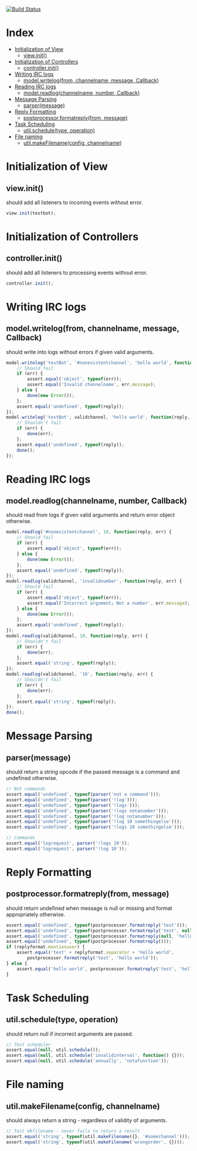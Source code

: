 [![Build Status](https://travis-ci.org/pesos/optimus.png?branch=v0.1.1)](https://travis-ci.org/pesos/optimus)

# Index
   - [Initialization of View](#initialization-of-view)
     - [view.init()](#initialization-of-view-viewinit)
   - [Initialization of Controllers](#initialization-of-controllers)
     - [controller.init()](#initialization-of-controllers-controllerinit)
   - [Writing IRC logs](#writing-irc-logs)
     - [model.writelog(from, channelname, message, Callback)](#writing-irc-logs-modelwritelogfrom-channelname-message-callback)
   - [Reading IRC logs](#reading-irc-logs)
     - [model.readlog(channelname, number, Callback)](#reading-irc-logs-modelreadlogchannelname-number-callback)
   - [Message Parsing](#message-parsing)
     - [parser(message)](#message-parsing-parsermessage)
   - [Reply Formatting](#reply-formatting)
     - [postprocessor.formatreply(from, message)](#reply-formatting-postprocessorformatreplyfrom-message)
   - [Task Scheduling](#task-scheduling)
     - [util.schedule(type, operation)](#task-scheduling-utilscheduletype-operation)
   - [File naming](#file-naming)
     - [util.makeFilename(config, channelname)](#file-naming-utilmakefilenameconfig-channelname)
<a name=""></a>
 
<a name="initialization-of-view"></a>
# Initialization of View
<a name="initialization-of-view-viewinit"></a>
## view.init()
should add all listeners to incoming events without error.

```js
view.init(testbot);
```

<a name="initialization-of-controllers"></a>
# Initialization of Controllers
<a name="initialization-of-controllers-controllerinit"></a>
## controller.init()
should add all listeners to processing events without error.

```js
controller.init();
```

<a name="writing-irc-logs"></a>
# Writing IRC logs
<a name="writing-irc-logs-modelwritelogfrom-channelname-message-callback"></a>
## model.writelog(from, channelname, message, Callback)
should write into logs without errors if given valid arguments.

```js
model.writelog('testBot', '#nonexistentchannel', 'hello world', function(reply, err) {
	// Should fail
	if (err) {
		assert.equal('object', typeof(err));
		assert.equal('Invalid channelname', err.message);
	} else {
		done(new Error());
	};
	assert.equal('undefined', typeof(reply));
});
model.writelog('testBot', validchannel, 'hello world', function(reply, err) {
	// Shouldn't fail
	if (err) {
		done(err);
	};
	assert.equal('undefined', typeof(reply));
	done();
});
```

<a name="reading-irc-logs"></a>
# Reading IRC logs
<a name="reading-irc-logs-modelreadlogchannelname-number-callback"></a>
## model.readlog(channelname, number, Callback)
should read from logs if given valid arguments and return error object otherwise.

```js
model.readlog('#nonexistentchannel', 10, function(reply, err) {
	// Should fail
  	if (err) {
  		assert.equal('object', typeof(err));
  	} else {
  		done(new Error());
  	};
  	assert.equal('undefined', typeof(reply));
});
model.readlog(validchannel, 'invalidnumber', function(reply, err) {
	// Should fail
	if (err) {
  		assert.equal('object', typeof(err));
  		assert.equal('Incorrect argument; Not a number', err.message);
  	} else {
  		done(new Error());
  	};
  	assert.equal('undefined', typeof(reply));
});
model.readlog(validchannel, 10, function(reply, err) {
	// Shouldn't fail
	if (err) {
  		done(err);
  	};
  	assert.equal('string', typeof(reply));
});
model.readlog(validchannel, '10', function(reply, err) {
	// Shouldn't fail
	if (err) {
  		done(err);
  	};
  	assert.equal('string', typeof(reply));
});
done();
```

<a name="message-parsing"></a>
# Message Parsing
<a name="message-parsing-parsermessage"></a>
## parser(message)
should return a string opcode if the passed message is a command and undefined otherwise.

```js
// Not commands
assert.equal('undefined', typeof(parser('not a command')));
assert.equal('undefined', typeof(parser('!log')));
assert.equal('undefined', typeof(parser('!logs')));
assert.equal('undefined', typeof(parser('!logs notanumber')));
assert.equal('undefined', typeof(parser('!log notanumber')));
assert.equal('undefined', typeof(parser('!log 10 somethingelse')));
assert.equal('undefined', typeof(parser('!logs 10 somethingelse')));

// Commands
assert.equal('logrequest', parser('!logs 10'));
assert.equal('logrequest', parser('!log 10'));
```

<a name="reply-formatting"></a>
# Reply Formatting
<a name="reply-formatting-postprocessorformatreplyfrom-message"></a>
## postprocessor.formatreply(from, message)
should return undefined when message is null or missing and format appropriately otherwise.

```js
assert.equal('undefined', typeof(postprocessor.formatreply('test')));
assert.equal('undefined', typeof(postprocessor.formatreply('test', null)));
assert.equal('undefined', typeof(postprocessor.formatreply(null, 'hello world')));
assert.equal('undefined', typeof(postprocessor.formatreply()));
if (replyformat.mentionuser) {
	assert.equal('test' + replyformat.separator + 'hello world', 
		postprocessor.formatreply('test', 'hello world'));
} else {
	assert.equal('hello world', postprocessor.formatreply('test', 'hello world'));
}
```

<a name="task-scheduling"></a>
# Task Scheduling
<a name="task-scheduling-utilscheduletype-operation"></a>
## util.schedule(type, operation)
should return null if incorrect arguments are passed.

```js
// Test scheduler
assert.equal(null, util.schedule());
assert.equal(null, util.schedule('invalidinterval', function() {}));
assert.equal(null, util.schedule('annually', 'notafunction'));
```

<a name="file-naming"></a>
# File naming
<a name="file-naming-utilmakefilenameconfig-channelname"></a>
## util.makeFilename(config, channelname)
should always return a string - regardless of validity of arguments.

```js
// Test mkfilename - never fails to return a result
assert.equal('string', typeof(util.makeFilename({}, '#somechannel')));
assert.equal('string', typeof(util.makeFilename('wrongorder', {})));
```

